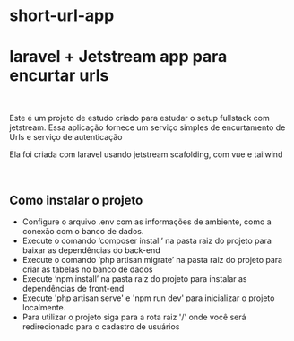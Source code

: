 # short-url-app
 <h1>laravel + Jetstream app para encurtar urls</h1>

<br/>
<p>Este é um projeto de estudo criado para estudar o setup fullstack com jetstream. Essa aplicação fornece um serviço simples de encurtamento de Urls e serviço de autenticação</p>
<p>Ela foi criada com laravel usando jetstream scafolding, com vue e tailwind</p>
<br/>
<h2>
Como instalar o projeto
</h2>

<ul>
<li>
Configure o arquivo .env com as informações de ambiente, como a conexão com o banco de dados.
</li>

<li>
Execute o comando ‘composer install’ na pasta raiz do projeto para baixar as dependências do back-end
</li>

<li>
Execute o comando ‘php artisan migrate’ na pasta raiz do projeto para criar as tabelas no banco de dados
</li>

<li>
Execute ‘npm install’ na pasta raiz do projeto para instalar as dependências de front-end
</li>

<li>
Execute 'php artisan serve'  e 'npm run dev' para inicializar o projeto localmente.
</li>

<li>Para utilizar o projeto siga para a rota raiz '/' onde você será redirecionado para o cadastro de usuários
</li>

</ul>

<br/>
<br/>







